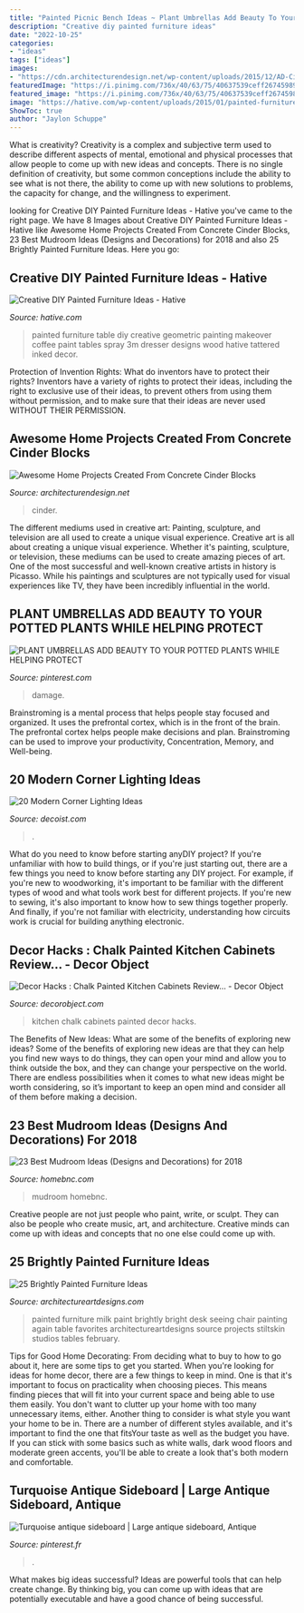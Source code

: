 ```yaml
---
title: "Painted Picnic Bench Ideas ~ Plant Umbrellas Add Beauty To Your Potted Plants While Helping Protect"
description: "Creative diy painted furniture ideas"
date: "2022-10-25"
categories:
- "ideas"
tags: ["ideas"]
images:
- "https://cdn.architecturendesign.net/wp-content/uploads/2015/12/AD-Cinder-Block-Projects-16.jpg"
featuredImage: "https://i.pinimg.com/736x/40/63/75/40637539ceff2674598917c89aaa509d.jpg"
featured_image: "https://i.pinimg.com/736x/40/63/75/40637539ceff2674598917c89aaa509d.jpg"
image: "https://hative.com/wp-content/uploads/2015/01/painted-furniture-ideas/1-painted-furniture-ideas.jpg"
ShowToc: true
author: "Jaylon Schuppe"
---
```



What is creativity?
Creativity is a complex and subjective term used to describe different aspects of mental, emotional and physical processes that allow people to come up with new ideas and concepts. There is no single definition of creativity, but some common conceptions include the ability to see what is not there, the ability to come up with new solutions to problems, the capacity for change, and the willingness to experiment.

	

		
looking for Creative DIY Painted Furniture Ideas - Hative you've came to the right page. We have 8 Images about Creative DIY Painted Furniture Ideas - Hative like Awesome Home Projects Created From Concrete Cinder Blocks, 23 Best Mudroom Ideas (Designs and Decorations) for 2018 and also 25 Brightly Painted Furniture Ideas. Here you go:
		
    
## Creative DIY Painted Furniture Ideas - Hative

<img loading=lazy src="https://hative.com/wp-content/uploads/2015/01/painted-furniture-ideas/1-painted-furniture-ideas.jpg" onerror="this.onerror=null;this.src='https://tse2.mm.bing.net/th?id=OIP.XPhAIRny08gW12AgY_ZbFQHaLH&amp;pid=15.1';" alt="Creative DIY Painted Furniture Ideas - Hative">

_Source: hative.com_

>painted furniture table diy creative geometric painting makeover coffee paint tables spray 3m dresser designs wood hative tattered inked decor. 

	

Protection of Invention Rights: What do inventors have to protect their rights?
Inventors have a variety of rights to protect their ideas, including the right to exclusive use of their ideas, to prevent others from using them without permission, and to make sure that their ideas are never used WITHOUT THEIR PERMISSION.

    
## Awesome Home Projects Created From Concrete Cinder Blocks

<img loading=lazy src="https://cdn.architecturendesign.net/wp-content/uploads/2015/12/AD-Cinder-Block-Projects-16.jpg" onerror="this.onerror=null;this.src='https://tse3.mm.bing.net/th?id=OIP.IdDAWK1NwK1uGza0TfHBQAHaJ3&amp;pid=15.1';" alt="Awesome Home Projects Created From Concrete Cinder Blocks">

_Source: architecturendesign.net_

>cinder. 

	

The different mediums used in creative art: Painting, sculpture, and television are all used to create a unique visual experience.
Creative art is all about creating a unique visual experience. Whether it's painting, sculpture, or television, these mediums can be used to create amazing pieces of art. One of the most successful and well-known creative artists in history is Picasso. While his paintings and sculptures are not typically used for visual experiences like TV, they have been incredibly influential in the world.

    
## PLANT UMBRELLAS ADD BEAUTY TO YOUR POTTED PLANTS WHILE HELPING PROTECT

<img loading=lazy src="https://i.pinimg.com/736x/22/a4/d3/22a4d33e275a259c37ffe1b61406553b.jpg" onerror="this.onerror=null;this.src='https://tse3.mm.bing.net/th?id=OIP.uDZu_U_mcFLymUAJZ43YqAHaLG&amp;pid=15.1';" alt="PLANT UMBRELLAS ADD BEAUTY TO YOUR POTTED PLANTS WHILE HELPING PROTECT">

_Source: pinterest.com_

>damage. 

	

Brainstroming is a mental process that helps people stay focused and organized. It uses the prefrontal cortex, which is in the front of the brain. The prefrontal cortex helps people make decisions and plan. Brainstroming can be used to improve your productivity, Concentration, Memory, and Well-being.

    
## 20 Modern Corner Lighting Ideas

<img loading=lazy src="https://cdn.decoist.com/wp-content/uploads/2016/08/Trio-of-industrial-pendants-in-the-corner.jpg" onerror="this.onerror=null;this.src='https://tse2.mm.bing.net/th?id=OIP.ZYwsLeoQ5CqeUICahy_BGwHaLH&amp;pid=15.1';" alt="20 Modern Corner Lighting Ideas">

_Source: decoist.com_

>. 

	

What do you need to know before starting anyDIY project?
If you're unfamiliar with how to build things, or if you're just starting out, there are a few things you need to know before starting any DIY project. For example, if you're new to woodworking, it's important to be familiar with the different types of wood and what tools work best for different projects. If you're new to sewing, it's also important to know how to sew things together properly. And finally, if you're not familiar with electricity, understanding how circuits work is crucial for building anything electronic.

    
## Decor Hacks : Chalk Painted Kitchen Cabinets Review... - Decor Object

<img loading=lazy src="https://decorobject.com/wp-content/uploads/2017/09/decor-hacks-chalk-painted-kitchen-cabinets-review.jpg" onerror="this.onerror=null;this.src='https://tse2.mm.bing.net/th?id=OIP.O3sUyosnCd7n7d8OmqNUQQHaLG&amp;pid=15.1';" alt="Decor Hacks : Chalk Painted Kitchen Cabinets Review... - Decor Object">

_Source: decorobject.com_

>kitchen chalk cabinets painted decor hacks. 

	

The Benefits of New Ideas: What are some of the benefits of exploring new ideas?
Some of the benefits of exploring new ideas are that they can help you find new ways to do things, they can open your mind and allow you to think outside the box, and they can change your perspective on the world. There are endless possibilities when it comes to what new ideas might be worth considering, so it’s important to keep an open mind and consider all of them before making a decision.

    
## 23 Best Mudroom Ideas (Designs And Decorations) For 2018

<img loading=lazy src="https://homebnc.com/homeimg/2017/01/17-mudroom-ideas-homebnc.jpg" onerror="this.onerror=null;this.src='https://tse2.mm.bing.net/th?id=OIP.dqJOnqiSzH5BW4iWv4JCNwHaLG&amp;pid=15.1';" alt="23 Best Mudroom Ideas (Designs and Decorations) for 2018">

_Source: homebnc.com_

>mudroom homebnc. 

	

Creative people are not just people who paint, write, or sculpt. They can also be people who create music, art, and architecture. Creative minds can come up with ideas and concepts that no one else could come up with.

    
## 25 Brightly Painted Furniture Ideas

<img loading=lazy src="https://www.architectureartdesigns.com/wp-content/uploads/2013/06/1618-630x882.jpg" onerror="this.onerror=null;this.src='https://tse3.mm.bing.net/th?id=OIP.5FxxnnvaX5ISrPevi3nFBwHaKX&amp;pid=15.1';" alt="25 Brightly Painted Furniture Ideas">

_Source: architectureartdesigns.com_

>painted furniture milk paint brightly bright desk seeing chair painting again table favorites architectureartdesigns source projects stiltskin studios tables february. 

	

Tips for Good Home Decorating: From deciding what to buy to how to go about it, here are some tips to get you started.
When you're looking for ideas for home decor, there are a few things to keep in mind. One is that it's important to focus on practicality when choosing pieces. This means finding pieces that will fit into your current space and being able to use them easily. You don't want to clutter up your home with too many unnecessary items, either. Another thing to consider is what style you want your home to be in. There are a number of different styles available, and it's important to find the one that fitsYour taste as well as the budget you have. If you can stick with some basics such as white walls, dark wood floors and moderate green accents, you'll be able to create a look that's both modern and comfortable.

    
## Turquoise Antique Sideboard | Large Antique Sideboard, Antique

<img loading=lazy src="https://i.pinimg.com/736x/40/63/75/40637539ceff2674598917c89aaa509d.jpg" onerror="this.onerror=null;this.src='https://tse1.mm.bing.net/th?id=OIP.nRNqECcCqgzK0_rB9pYLpgHaG2&amp;pid=15.1';" alt="Turquoise antique sideboard | Large antique sideboard, Antique">

_Source: pinterest.fr_

>. 

	

What makes big ideas successful?
Ideas are powerful tools that can help create change. By thinking big, you can come up with ideas that are potentially executable and have a good chance of being successful.

